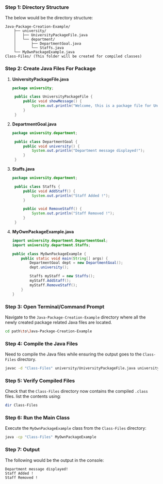### Step 1: Directory Structure

The below would be the directory structure:

```
Java-Package-Creation-Example/
    ├── university/
    │   ├── UniversityPackageFile.java
    │   └── department/
    │       ├── DepartmentGoal.java
    │       └── Staffs.java
    └── MyOwnPackageExample.java
Class-Files/ (This folder will be created for compiled classes)
```

### Step 2: Create Java Files For Package

1. **UniversityPackageFile.java**

   ```java
   package university;

    public class UniversityPackageFile {
        public void showMessage() {
            System.out.println("Welcome, this is a package file for University");
        }
    }
   ```

2. **DepartmentGoal.java**

   ```java
   package university.department;

    public class DepartmentGoal {
        public void university() {
            System.out.println("Department message displayed!");
        }
    }
   ```

3. **Staffs.java**

   ```java
   package university.department;

    public class Staffs {
        public void AddStaff() {
            System.out.println("Staff Added !");
        }

        public void RemoveStaff() {
            System.out.println("Staff Removed !");
        }
    }
   ```

4. **MyOwnPackageExample.java**

   ```java
   import university.department.DepartmentGoal;
   import university.department.Staffs;

   public class MyOwnPackageExample {
       public static void main(String[] args) {
           DepartmentGoal dept = new DepartmentGoal();
           dept.university();

           Staffs myStaff = new Staffs();
           myStaff.AddStaff();
           myStaff.RemoveStaff();
       }
   }
   ```

### Step 3: Open Terminal/Command Prompt

Navigate to the `Java-Package-Creation-Example` directory where all the newly created package related Java files are located.

```bash
cd path\to\Java-Package-Creation-Example
```

### Step 4: Compile the Java Files

Need to compile the Java files while ensuring the output goes to the `Class-Files` directory.

```bash
javac -d "Class-Files" university/UniversityPackageFile.java university/department/DepartmentGoal.java university/department/Staffs.java MyOwnPackageExample.java
```

### Step 5: Verify Compiled Files

Check that the `Class-Files` directory now contains the compiled `.class` files. list the contents using:

```bash
dir Class-Files
```

### Step 6: Run the Main Class

Execute the `MyOwnPackageExample` class from the `Class-Files` directory:

```bash
java -cp "Class-Files" MyOwnPackageExample
```

### Step 7: Output

The following would be the output in the console:

```
Department message displayed!
Staff Added !
Staff Removed !
```
